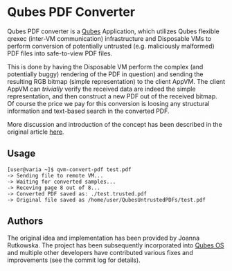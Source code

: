 Qubes PDF Converter
====================

Qubes PDF converter is a [Qubes](https://qubes-os.org) Application, which
utilizes Qubes flexible qrexec (inter-VM communication) infrastructure and
Disposable VMs to perform conversion of potentially untrusted (e.g. maliciously
malformed) PDF files into safe-to-view PDF files.

This is done by having the Disposable VM perform the complex (and potentially
buggy) rendering of the PDF in question) and sending the resulting RGB bitmap
(simple representation) to the client AppVM. The client AppVM can _trivially_
verify the received data are indeed the simple representation, and then
construct a new PDF out of the received bitmap. Of course the price we pay for
this conversion is loosing any structural information and text-based search in
the converted PDF.

More discussion and introduction of the concept has been described in the
original article
[here](http://blog.invisiblethings.org/2013/02/21/converting-untrusted-pdfs-into-trusted.html).

Usage
------

    [user@varia ~]$ qvm-convert-pdf test.pdf
    -> Sending file to remote VM...
    -> Waiting for converted samples...
    -> Receving page 8 out of 8...
    -> Converted PDF saved as: ./test.trusted.pdf
    -> Original file saved as /home/user/QubesUntrustedPDFs/test.pdf

Authors
---------

The original idea and implementation has been provided by Joanna Rutkowska. The
project has been subsequently incorporated into [Qubes OS](https://qubes-os.org)
and multiple other developers have contributed various fixes and improvements
(see the commit log for details).
